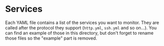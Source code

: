 # Services

Each YAML file contains a list of the services you want to monitor. They are called after the protocol they support (`http.yml`, `ssh.yml` and so on…).
You can find an example of those in this directory, but don't forget to rename those files so the "example" part is removed.
